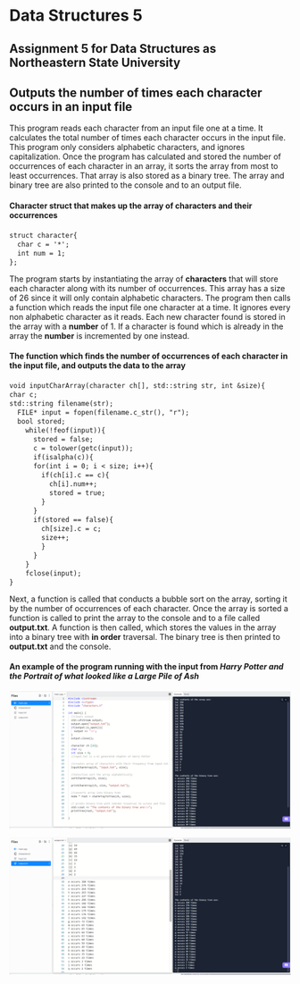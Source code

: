 # Data Structures 5
 
## Assignment 5 for Data Structures as Northeastern State University

## Outputs the number of times each character occurs in an input file

This program reads each character from an input file one at a time. It calculates the total number of times each character occurs in the input file. This program only considers alphabetic characters, and ignores capitalization. Once the program has calculated and stored the number of occurrences of each character in an array, it sorts the array from most to least occurrences. That array is also stored as a binary tree. The array and binary tree are also printed to the console and to an output file.

#### Character struct that makes up the array of characters and their occurrences
```
struct character{
  char c = '*';
  int num = 1;
};
```

The program starts by instantiating the array of **characters** that will store each character along with its number of occurrences. This array has a size of 26 since it will only contain alphabetic characters. The program then calls a function which reads the input file one character at a time. It ignores every non alphabetic character as it reads. Each new character found is stored in the array with a **number** of 1. If a character is found which is already in the array the **number** is incremented by one instead.

#### The function which finds the number of occurrences of each character in the input file, and outputs the data to the array
```
void inputCharArray(character ch[], std::string str, int &size){
char c;
std::string filename(str);
  FILE* input = fopen(filename.c_str(), "r");
  bool stored;
    while(!feof(input)){
      stored = false;
      c = tolower(getc(input));
      if(isalpha(c)){
      for(int i = 0; i < size; i++){
        if(ch[i].c == c){
          ch[i].num++;
          stored = true;
        }
      }
      if(stored == false){
        ch[size].c = c;
        size++;
        }
      }
    }
    fclose(input);
}
```

Next, a function is called that conducts a bubble sort on the array, sorting it by the number of occurrences of each character. Once the array is sorted a function is called to print the array to the console and to a file called **output.txt**. A function is then called, which stores the values in the array into a binary tree with **in order** traversal. The binary tree is then printed to **output.txt** and the console.

#### An example of the program running with the input from *Harry Potter and the Portrait of what looked like a Large Pile of Ash* 
![](images/DS5,1.png)

![](images/DS5,2.png)
